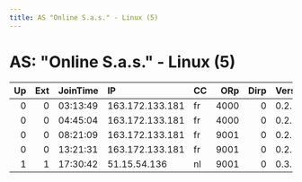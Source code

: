 ```yaml
---
title: AS "Online S.a.s." - Linux (5)
---
```


# AS: "Online S.a.s." - Linux (5)

|   Up |   Ext | JoinTime   | IP              | CC   |   ORp |   Dirp | Version   | Contact                      | Nickname         |   eFamMembers |
|-----:|------:|:-----------|:----------------|:-----|------:|-------:|:----------|:-----------------------------|:-----------------|--------------:|
|    0 |     0 | 03:13:49   | 163.172.133.181 | fr   |  4000 |      0 | 0.2.9.11  | FurryBallgh4g3334d@gmail.    | FurryBallPrivacy |             1 |
|    0 |     0 | 04:45:04   | 163.172.133.181 | fr   |  4000 |      0 | 0.2.9.11  | FurryBallgh4g3334d@gmail.    | FurryBallPrivacy |             1 |
|    0 |     0 | 08:21:09   | 163.172.133.181 | fr   |  9001 |      0 | 0.2.9.11  | Scoobywooby567@gmail.com     | FurryBallPrivacy |             1 |
|    0 |     0 | 13:21:31   | 163.172.133.181 | fr   |  9001 |      0 | 0.2.9.11  | Scoobywooby567@gmail.com     | MagicMarbles1    |             1 |
|    1 |     1 | 17:30:42   | 51.15.54.136    | nl   |  9001 |      0 | 0.3.0.9   | &lt;exit at ravenholm dot or | c137             |             1 |
